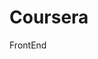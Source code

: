 # Coursera
FrontEnd
 <style media="screen">
      span {
        color:red;
      }

      .div1 {
        background:black;
        border: 1px solid lime;
      }
      
